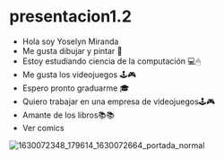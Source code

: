 # presentacion1.2
- Hola soy Yoselyn Miranda
- Me gusta dibujar y pintar 🎨
- Estoy estudiando ciencia de la computación 💻🖱
- Me gusta los videojuegos 🕹🎮
- Espero pronto graduarme 🎓
- Quiero trabajar en una empresa de videojuegos🕹🎮 
 - Amante de los libros📚📚 
 - Ver comics
 
![1630072348_179614_1630072664_portada_normal](https://user-images.githubusercontent.com/91152700/134537955-f4edbc00-1f04-4842-91a4-d194babc9954.jpg)
